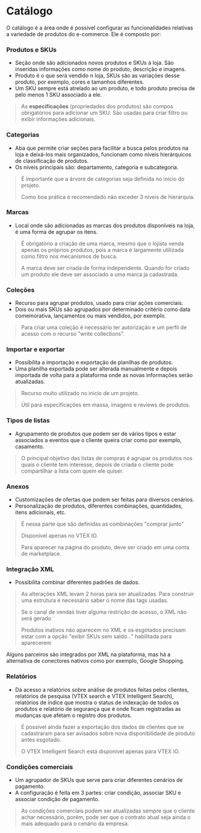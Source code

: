 # **Catálogo**
O catálogo é a área onde é possível configurar as funcionalidades relativas a variedade de produtos do e-commerce. Ele é composto por:

### **Produtos e SKUs** 
- Seção onde são adicionados novos produtos e SKUs à loja. São inseridas informações como nome do produto, descrição e imagens.
- Produto é o que será vendido n loja, SKUs são as variações desse produto, por exemplo, cores e tamanhos diferentes.
- Um SKU sempre está atrelado ao um produto, e todo produto precisa de pelo menos 1 SKU associado a ele.
> As **especificações** (propriedades dos produtos) são compos obrigatórios para adicionar um SKU. São usadas para criar filtro ou exibir informações adicionais.
> 
### **Categorias** 
- Aba que permite criar seções para facilitar a busca pelos produtos na loja e deixá-los mais organizados, funcionam como níveis hierárquicos de classificação de produtos. 
- Os níveis principais são: departamento, categoria e subcategoria.  
> É importante que a árvore de categorias seja definida no inicio do projeto.
> 
> Como boa prática é recomendado não exceder 3 níveis de hierarquia.
> 
### **Marcas** 
- Local onde são adicionadas as marcas dos produtos disponíveis na loja, é uma forma de agrupar os itens. 
> É obrigatório a criação de uma marca, mesmo que o lojista venda apenas os próprios produtos, pois a marca é largamente utilizada como filtro nos mecanismos de busca.
> 
> A marca deve ser criada de forma independente. Quando for criado um produto ele deve ser associado a uma marca ja cadastrada.
> 
### **Coleções** 
- Recurso para agrupar produtos, usado para criar ações comerciais. 
- Dois ou mais SKUs são agrupados por determinado critério como data comemorativa, lançamentos ou mais vendidos, por exemplo.
> Para criar uma coleção é necessário ter autorização e um perfil de acesso com o recurso "write collections".
> 
### **Importar e exportar** 
- Possibilita a importação e exportação de planilhas de produtos. 
- Uma planilha exportada pode ser alterada manualmente e depois importada de volta para a plataforma onde as novas informações serão atualizadas.
> Recurso muito utilizado no inicio de um projeto.
> 
> Útil para especificações em massa, imagens e reviews de produtos.
  
### **Tipos de listas** 
- Agrupamento de produtos que podem ser de vários tipos e estar associados a eventos que o cliente queira criar como por exemplo, casamento.
> O principal objetivo das listas de compras é agrupar os produtos nos quais o cliente tem interesse, depois de criada o cliente pode compartilhar a lista com quem ele quiser.
  
### **Anexos** 
- Customizações de ofertas que podem ser feitas para diversos cenários.
- Personalização de produtos, diferentes combinações, quantidades, itens adicionais, etc.
> É nessa parte que são definidas as combinações "comprar junto"
>
> Disponível apenas no VTEX IO.
> 
> Para aparecer na página do produto, deve ser criado em uma conta de marketplace.
> 
### **Integração XML** 
- Possibilita combinar diferentes padrões de dados.

> As alterações XML levam 2 horas para ser atualizadas. Para construir uma estrutura é necessário saber o nome das tags usadas. 
> 
> Se o canal de vendas tiver alguma restrição de acesso, o XML não será gerado
> 
> Produtos inativos não aparecem no XML e os esgotados precisam estar com a opção "exibir SKUs sem saldo..." habilitada para aparecerem

  Alguns parceiros são integrados por XML na plataforma, mas há a alternativa de conectores nativos como por exemplo, Google Shopping.

### **Relatórios** 
- Dá acesso a relatórios sobre análise de produtos feitas pelos clientes, relatórios de pesquisa (VTEX search e VTEX Intelligent Search), relatórios de índice que mostra o status de indexação de todos os produtos e relatório de segurança que é onde ficam registradas as mudanças que afetam o registro dos produtos.
> É possivel ainda fazer a exportação dos dados de clientes que se cadastraram para ser avisados sobre nova disponibilidade de produto antes esgotado.
> 
> O VTEX Intelligent Search está disponível apenas para VTEX IO.

### **Condições comerciais** 
- Um agrupador de SKUs que serve para criar diferentes cenários de pagamento. 
- A configuração é feita em 3 partes: criar condição, associar SKU e associar condição de pagamento.
> As condições comerciais podem ser atualizadas sempre que o cliente achar necessário, porém, pode ser que o contrato atual seja ainda o mais adequado para o cenário da empresa.